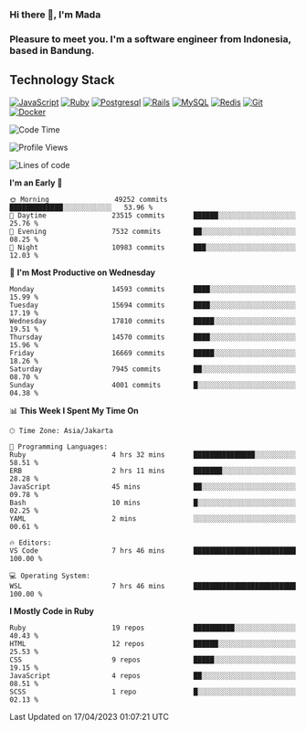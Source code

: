 ### Hi there 👋, I'm Mada
### Pleasure to meet you. I'm a software engineer from Indonesia, based in Bandung.

## Technology Stack

[![JavaScript](https://img.shields.io/badge/-JavaScript-%23F7DF1C?style=flat-square&logo=javascript&logoColor=000000&labelColor=%23F7DF1C&color=%23FFCE5A)](https://www.javascript.com/)
[![Ruby](https://img.shields.io/badge/Ruby-CC342D?style=flat-square&logo=ruby&logoColor=white)](https://www.ruby-lang.org/en/)
[![Postgresql](https://img.shields.io/badge/PostgreSQL-316192?style=flat-square&logo=postgresql&logoColor=ffffff)](https://www.postgresql.org/)
[![Rails](https://img.shields.io/badge/Ruby_on_Rails-CC0000?style=flat-square&logo=ruby-on-rails&logoColor=white)](https://rubyonrails.org/)
[![MySQL](https://img.shields.io/badge/-MySQL-4479A1?style=flat-square&logo=MySQL&logoColor=ffffff)](https://www.mysql.com/)
[![Redis](https://img.shields.io/badge/-Redis-DC382D?style=flat-square&logo=Redis&logoColor=ffffff)](https://redis.io/)
[![Git](https://img.shields.io/badge/-Git-%23F05032?style=flat-square&logo=git&logoColor=%23ffffff)](https://git-scm.com/)
[![Docker](https://img.shields.io/badge/-Docker-2496ED?style=flat-square&logo=docker&logoColor=ffffff)](https://www.docker.com/)
<!--
**madaarya/madaarya** is a ✨ _special_ ✨ repository because its `README.md` (this file) appears on your GitHub profile.

Here are some ideas to get you started:

- 🔭 I’m currently working on ...
- 🌱 I’m currently learning ...
- 👯 I’m looking to collaborate on ...
- 🤔 I’m looking for help with ...
- 💬 Ask me about ...
- 📫 How to reach me: ...
- 😄 Pronouns: ...
- ⚡ Fun fact: ...
-->
<!--START_SECTION:waka-->
![Code Time](http://img.shields.io/badge/Code%20Time-5%2C332%20hrs%2042%20mins-blue)

![Profile Views](http://img.shields.io/badge/Profile%20Views-0-blue)

![Lines of code](https://img.shields.io/badge/From%20Hello%20World%20I%27ve%20Written-35.5%20million%20lines%20of%20code-blue)

**I'm an Early 🐤** 

```text
🌞 Morning                49252 commits       █████████████░░░░░░░░░░░░   53.96 % 
🌆 Daytime                23515 commits       ██████░░░░░░░░░░░░░░░░░░░   25.76 % 
🌃 Evening                7532 commits        ██░░░░░░░░░░░░░░░░░░░░░░░   08.25 % 
🌙 Night                  10983 commits       ███░░░░░░░░░░░░░░░░░░░░░░   12.03 % 
```
📅 **I'm Most Productive on Wednesday** 

```text
Monday                   14593 commits       ████░░░░░░░░░░░░░░░░░░░░░   15.99 % 
Tuesday                  15694 commits       ████░░░░░░░░░░░░░░░░░░░░░   17.19 % 
Wednesday                17810 commits       █████░░░░░░░░░░░░░░░░░░░░   19.51 % 
Thursday                 14570 commits       ████░░░░░░░░░░░░░░░░░░░░░   15.96 % 
Friday                   16669 commits       █████░░░░░░░░░░░░░░░░░░░░   18.26 % 
Saturday                 7945 commits        ██░░░░░░░░░░░░░░░░░░░░░░░   08.70 % 
Sunday                   4001 commits        █░░░░░░░░░░░░░░░░░░░░░░░░   04.38 % 
```


📊 **This Week I Spent My Time On** 

```text
🕑︎ Time Zone: Asia/Jakarta

💬 Programming Languages: 
Ruby                     4 hrs 32 mins       ███████████████░░░░░░░░░░   58.51 % 
ERB                      2 hrs 11 mins       ███████░░░░░░░░░░░░░░░░░░   28.28 % 
JavaScript               45 mins             ██░░░░░░░░░░░░░░░░░░░░░░░   09.78 % 
Bash                     10 mins             █░░░░░░░░░░░░░░░░░░░░░░░░   02.25 % 
YAML                     2 mins              ░░░░░░░░░░░░░░░░░░░░░░░░░   00.61 % 

🔥 Editors: 
VS Code                  7 hrs 46 mins       █████████████████████████   100.00 % 

💻 Operating System: 
WSL                      7 hrs 46 mins       █████████████████████████   100.00 % 
```

**I Mostly Code in Ruby** 

```text
Ruby                     19 repos            ██████████░░░░░░░░░░░░░░░   40.43 % 
HTML                     12 repos            ██████░░░░░░░░░░░░░░░░░░░   25.53 % 
CSS                      9 repos             █████░░░░░░░░░░░░░░░░░░░░   19.15 % 
JavaScript               4 repos             ██░░░░░░░░░░░░░░░░░░░░░░░   08.51 % 
SCSS                     1 repo              █░░░░░░░░░░░░░░░░░░░░░░░░   02.13 % 
```




 Last Updated on 17/04/2023 01:07:21 UTC
<!--END_SECTION:waka-->
